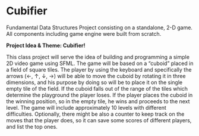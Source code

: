 
# Cubifier
Fundamental Data Structures Project consisting on a standalone, 2-D game. All components including game engine were built from scratch.


**Project Idea & Theme: Cubifier!**

This class project will serve the idea of building and programming a simple 2D video game using SFML. The game will be based on a “cuboid” placed in a field of square tiles. The player by using the keyboard and specifically the arrows (←, ↑, ↓, →) will be able to move the cuboid by rotating it in three dimensions, and his purpose by doing so will be to place it on the single empty tile of the field. If the cuboid falls out of the range of the tiles which determine the playground the player loses. If the player places the cuboid in the winning position, so in the empty tile, he wins and proceeds to the next level. The game will include approximately 10 levels with different difficulties. Optionally, there might be also a counter to keep track on the moves that the player does, so it can save some scores of different players, and list the top ones.
